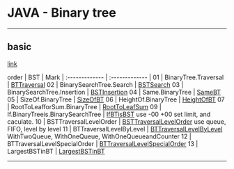 
# JAVA - Binary tree


---

## basic

[link](https://www.youtube.com/watch?v=ySDDslG8wws&list=PLrmLmBdmIlpv_jNDXtJGYTPNQ2L1gdHxu&index=4)

order | BST | Mark
| :------------- | :------------- |
01 | BinaryTree.Traversal | [BTTraversal](./BTTraversal.java)
02 | BinarySearchTree.Search | [BSTSearch](./BSTSearch.java)
03 | BinarySearchTree.Insertion | [BSTInsertion](./BSTInsertion.java)
04 | Same.BinaryTree | [SameBT](./SameBT.java)
05 | SizeOf.BinaryTree | [SizeOfBT](./SizeOfBT.java)
06 | HeightOf.BinaryTree | [HeightOfBT](./HeightOfBT.java)
07 | RootToLeafforSum.BinaryTree | [RootToLeafSum](./RootToLeafSum.java)
09 | If.BinaryTreeis.BinarySearchTree | [IfBTisBST](./IfBTisBST.java) use -00 +00 set limit, and caculate.
10 | BSTTraversalLevelOrder | [BSTTraversalLevelOrder](./BSTTraversalLevelOrder.java) use queue, FIFO, level by level
11 | BTTraversalLevelByLevel | [BTTraversalLevelByLevel](./BTTraversalLevelByLevel.java) WithTwoQueue, WithOneQueue, WithOneQueueandCounter
12 | BTTraversalLevelSpecialOrder | [BTTraversalLevelSpecialOrder](./BTTraversalLevelSpecialOrder.java)
13 | LargestBSTinBT | [LargestBSTinBT](./LargestBSTinBT.java)

---
